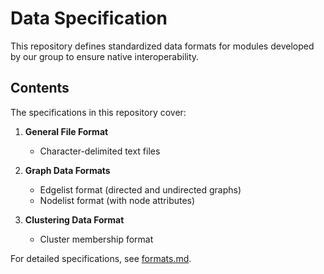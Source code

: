 # Data Specification

This repository defines standardized data formats for modules developed by our group to ensure native interoperability.

## Contents

The specifications in this repository cover:

1. **General File Format**
   - Character-delimited text files

2. **Graph Data Formats**
   - Edgelist format (directed and undirected graphs)
   - Nodelist format (with node attributes)

3. **Clustering Data Format**
   - Cluster membership format

For detailed specifications, see [formats.md](formats.md).